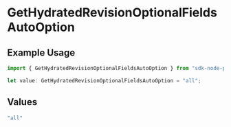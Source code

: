 # GetHydratedRevisionOptionalFieldsAutoOption

## Example Usage

```typescript
import { GetHydratedRevisionOptionalFieldsAutoOption } from "sdk-node-platform/models/operations";

let value: GetHydratedRevisionOptionalFieldsAutoOption = "all";
```

## Values

```typescript
"all"
```